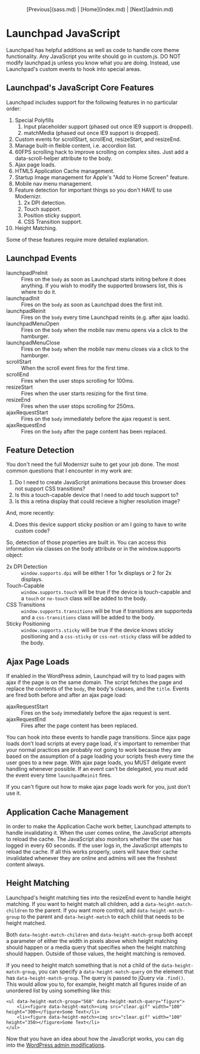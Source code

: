 <center>[Previous](sass.md) | [Home](index.md) | [Next](admin.md)</center>

Launchpad JavaScript
====================

Launchpad has helpful additions as well as code to handle core theme functionality.  Any JavaScript you write should go in custom.js.  DO NOT modify launchpad.js unless you know what you are doing.  Instead, use Launchpad's custom events to hook into special areas.

## Launchpad's JavaScript Core Features

Launchpad includes support for the following features in no particular order:

1. Special Polyfills
   1. Input placeholder support (phased out once IE9 support is dropped).
   2. matchMedia  (phased out once IE9 support is dropped).
2. Custom events for scrollStart, scrollEnd, resizeStart, and resizeEnd.
3. Manage built-in fleible content, i.e. accordion list.
4. 60FPS scrolling hack to improve scrolling on complex sites.  Just add a data-scroll-helper attribute to the body.
5. Ajax page loads.
6. HTML5 Application Cache management.
7. Startup Image management for Apple's "Add to Home Screen" feature.
8. Mobile nav menu management.
9. Feature detection for important things so you don't HAVE to use Modernizr.
   1. 2x DPI detection.
   2. Touch support.
   3. Position sticky support.
   4. CSS Transition support.
10. Height Matching.

Some of these features require more detailed explanation.

## Launchpad Events

<dl>
	<dt>launchpadPreInit</dt>
	<dd>Fires on the <code>body</code> as soon as Launchpad starts initing before it does anything.  If you wish to modify the supported browsers list, this is where to do it.</dd>
	<dt>launchpadInit</dt>
	<dd>Fires on the <code>body</code> as soon as Launchpad does the first init.</dd>
	<dt>launchpadReinit</dt>
	<dd>Fires on the <code>body</code> every time Launchpad reinits (e.g. after ajax loads).</dd>
	<dt>launchpadMenuOpen</dt>
	<dd>Fires on the <code>body</code> when the mobile nav menu opens via a click to the hamburger.</dd>
	<dt>launchpadMenuClose</dt>
	<dd>Fires on the <code>body</code> when the mobile nav menu closes via a click to the hamburger.</dd>
	<dt>scrollStart</dt>
	<dd>When the scroll event fires for the first time.</dd>
	<dt>scrollEnd</dt>
	<dd>Fires when the user stops scrolling for 100ms.</dd>
	<dt>resizeStart</dt>
	<dd>Fires when the user starts resizing for the first time.</dd>
	<dt>resizeEnd</dt>
	<dd>Fires when the user stops scrolling for 250ms.</dd>
	<dt>ajaxRequestStart</dt>
	<dd>Fires on the <code>body</code> immediately before the ajax request is sent.</dd>
	<dt>ajaxRequestEnd</dt>
	<dd>Fires on the <code>body</code> after the page content has been replaced.</dd>
</dl>

## Feature Detection

You don't need the full Modernizr suite to get your job done.  The most common questions that I encounter in my work are:

1. Do I need to create JavaScript animations because this browser does not support CSS transitions?
2. Is this a touch-capable device that I need to add touch support to?
3. Is this a retina display that could recieve a higher resolution image?

And, more recently:

4. Does this device support sticky position or am I going to have to write custom code?

So, detection of those properties are built in.  You can access this information via classes on the body attribute or in the window.supports object:

<dl>
	<dt>2x DPI Detection</dt>
	<dd><code>window.supports.dpi</code> will be either 1 for 1x displays or 2 for 2x displays.</dd>
	<dt>Touch-Capable</dt>
	<dd><code>window.supports.touch</code> will be true if the device is touch-capable and a <code>touch</code> or <code>no-touch</code> class will be added to the body.</dd>
	<dt>CSS Transitions</dt>
	<dd><code>window.supports.transitions</code> will be true if transitions are supporteda and a <code>css-transitions</code> class will be added to the body.</dd>
	<dt>Sticky Positioning</dt>
	<dd><code>window.supports.sticky</code> will be true if the device knows sticky positioning and a <code>css-sticky</code> or <code>css-not-sticky</code> class will be added to the body.</dd>
</dl>

## Ajax Page Loads

If enabled in the WordPress admin, Launchpad will try to load pages with ajax if the page is on the same domain.  The script fetches the page and replace the contents of the <code>body</code>, the body's classes, and the <code>title</code>.  Events are fired both before and after an ajax page load:

<dl>
	<dt>ajaxRequestStart</dt>
	<dd>Fires on the <code>body</code> immediately before the ajax request is sent.</dd>
	<dt>ajaxRequestEnd</dt>
	<dd>Fires after the page content has been replaced.</dd>
</dl>

You can hook into these events to handle page transitions.  Since ajax page loads don't load scripts at every page load, it's important to remember that your normal practices are probably not going to work because they are based on the assumption of a page loading your scripts fresh every time the user goes to a new page.  With ajax page loads, you MUST deligate event handling whenever possible.  If an event can't be delegated, you must add the event every time <code>launchpadReinit</code> fires.

If you can't figure out how to make ajax page loads work for you, just don't use it.

## Application Cache Management

In order to make the Application Cache work better, Launchpad attempts to handle invalidating it.  When the user comes online, the JavaScript attempts to reload the cache.  The JavaScript also monitors whether the user has logged in every 60 seconds.  If the user logs in, the JavaScript attempts to reload the cache.  If all this works properly, users will have their cache invalidated whenever they are online and admins will see the freshest content always.

## Height Matching

Launchpad's height matching ties into the resizeEnd event to handle height matching.  If you want to height match all children, add a <code>data-height-match-children</code> to the parent.  If you want more control, add <code>data-height-match-group</code> to the parent and <code>data-height-match</code> to each child that needs to be height matched.

Both <code>data-height-match-children</code> and <code>data-height-match-group</code> both accept a parameter of either the width in pixels above which height matching should happen or a media query that specifies when the height matching should happen.  Outside of those values, the height matching is removed.

If you need to height match something that is not a child of the <code>data-height-match-group</code>, you can specify a <code>data-height-match-query</code> on the element that has <code>data-height-match-group</code>.  The query is passed to jQuery via <code>.find()</code>.  This would allow you to, for example, height match all figures inside of an unordered list by using something like this:

```
<ul data-height-match-group="568" data-height-match-query="figure">
	<li><figure data-height-match><img src="clear.gif" width="100" height="300></figure>Some Text</li>
	<li><figure data-height-match><img src="clear.gif" width="100" height="350></figure>Some Text</li>
</ul>
```

Now that you have an idea about how the JavaScript works, you can dig into the [WordPress admin modifications](admin.md).